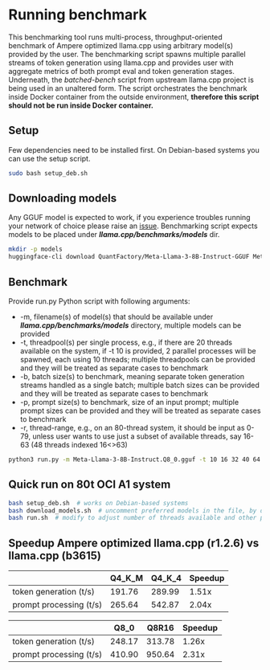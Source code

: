 # Running benchmark

This benchmarking tool runs multi-process, throughput-oriented benchmark of Ampere optimized llama.cpp using arbitrary model(s) provided by the user. 
The benchmarking script spawns multiple parallel streams of token generation using llama.cpp and provides user with aggregate metrics of both prompt eval and token generation stages.
Underneath, the _batched-bench_ script from upstream llama.cpp project is being used in an unaltered form.
The script orchestrates the benchmark inside Docker container from the outside environment, **therefore this script should not be run inside Docker container.**

## Setup
Few dependencies need to be installed first. On Debian-based systems you can use the setup script.
```bash
sudo bash setup_deb.sh
```

## Downloading models
Any GGUF model is expected to work, if you experience troubles running your network of choice please raise an [issue](https://github.com/AmpereComputingAI/llama.cpp/issues/new/choose).
Benchmarking script expects models to be placed under _**llama.cpp/benchmarks/models**_ dir.
```bash
mkdir -p models
huggingface-cli download QuantFactory/Meta-Llama-3-8B-Instruct-GGUF Meta-Llama-3-8B-Instruct.Q8_0.gguf --local-dir models --local-dir-use-symlinks False
```

## Benchmark
Provide run.py Python script with following arguments:
- -m, filename(s) of model(s) that should be available under _**llama.cpp/benchmarks/models**_ directory, multiple models can be provided
- -t, threadpool(s) per single process, e.g., if there are 20 threads available on the system, if -t 10 is provided, 2 parallel processes will be spawned, each using 10 threads;
  multiple threadpools can be provided and they will be treated as separate cases to benchmark
- -b, batch size(s) to benchmark, meaning separate token generation streams handled as a single batch; multiple batch sizes can be provided and they will be treated as separate cases to benchmark
- -p, prompt size(s) to benchmark, size of an input prompt; multiple prompt sizes can be provided and they will be treated as separate cases to benchmark
- -r, thread-range, e.g., on an 80-thread system, it should be input as 0-79, unless user wants to use just a subset of available threads, say 16-63 (48 threads indexed 16<>63)
```bash
python3 run.py -m Meta-Llama-3-8B-Instruct.Q8_0.gguf -t 10 16 32 40 64 80 -b 1 2 4 8 16 32 64 -p 512 -r 0-79
```

## Quick run on 80t OCI A1 system
```bash
bash setup_deb.sh  # works on Debian-based systems
bash download_models.sh  # uncomment preferred models in the file, by default llama3 q8_0 will be downloaded
bash run.sh  # modify to adjust number of threads available and other parameters
```

## Speedup Ampere optimized llama.cpp (r1.2.6) vs llama.cpp (b3615)

|                       | Q4_K_M  | Q4_K_4  | Speedup  |
|-----------------------|---|---|---|
|token generation (t/s) |  191.76 | 289.99  | 1.51x  |
|prompt processing (t/s)|  265.64 | 542.87  | 2.04x  |

|                       | Q8_0  | Q8R16  | Speedup  |
|-----------------------|---|---|---|
|token generation (t/s) | 248.17  | 313.78  | 1.26x  |
|prompt processing (t/s)| 410.90  | 950.64  | 2.31x  |

